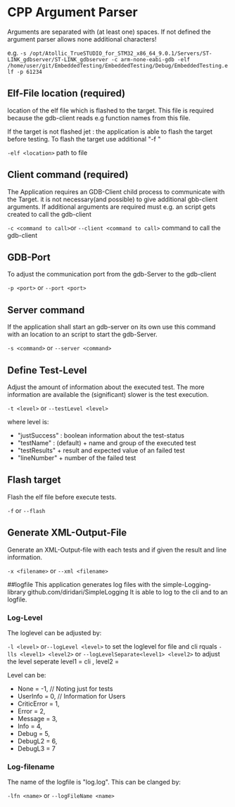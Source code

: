 # CPP Argument Parser
Arguments are separated with (at least one) spaces.
If not defined the argument parser allows none additional characters!

e.g. ` -s /opt/Atollic_TrueSTUDIO_for_STM32_x86_64_9.0.1/Servers/ST-LINK_gdbserver/ST-LINK_gdbserver -c arm-none-eabi-gdb -elf /home/user/git/EmbeddedTesting/EmbeddedTesting/Debug/EmbeddedTesting.elf -p 61234 `
## Elf-File location (required)
location of the elf file which is flashed to the target.
This file is required because the gdb-client reads e.g function names from this file.

If the target is not flashed jet : the application is able to flash the target before testing.
To flash the target use additional "-f "

`-elf <location>` path to file

## Client command (required)
The Application requires an GDB-Client child process to communicate with the Target.
it is not necessary(and possible) to give additional gbb-client arguments. If additional arguments are required must e.g. an script gets created to call the gdb-client

`-c <command to call>`or `--client <command to call>` command to call the gdb-client

## GDB-Port
To adjust the communication port from the gdb-Server to the gdb-client

`-p <port>` or `--port <port>`

## Server command
If the application shall start an gdb-server on its own use this command with an location to an script to start the gdb-Server.

`-s <command>` or `--server <command>`

## Define Test-Level
Adjust the amount of information about the executed test.
The more information are available the (significant) slower is the test execution.

`-t <level>` or `--testLevel <level>`

where level is:
* "justSuccess" : boolean information about the test-status
* "testName" : (default) + name and group of the executed test
* "testResults" + result and expected value of an failed test
* "lineNumber" + number of the failed test

## Flash target
Flash the elf file before execute tests.

`-f` or `--flash`

## Generate XML-Output-File
Generate an XML-Output-file with each tests and if given the result and line information.

`-x <filename>` or `--xml <filename>`

##logfile
This application generates log files with the simple-Logging-library github.com/diridari/SimpleLogging
It is able to log to the cli and to an logfile.
### Log-Level
The loglevel can be adjusted by:

`-l <level>` or`--logLevel <level>` to set the loglevel for file and cli rquals
`-lls <level1> <level2>` or `--logLevelSeparate<level1> <level2>` to adjust the level seperate level1 = cli , level2 =

Level can be:
* None = -1, 	        // Noting  just for tests
* UserInfo = 0,	    // Information for Users
* CriticError = 1,
* Error = 2,
* Message = 3,
* Info = 4,
* Debug = 5,
* DebugL2 = 6,
* DebugL3 = 7

### Log-filename
The name of the logfile is "log.log". This can be clanged by:

`-lfn <name>` or `--logFileName <name>`


